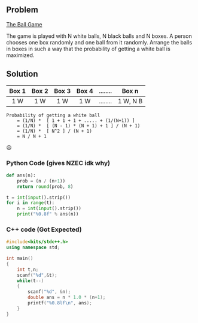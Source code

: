 ## Problem

[The Ball Game](https://www.spoj.com/problems/IEEEBGAM/)

The game is played with N white balls, N black balls and N boxes. A person chooses one box randomly and one ball from it randomly. Arrange the balls in boxes in such a way that the probability of getting a white ball is maximized.

## Solution

| Box 1 | Box 2 | Box 3 | Box 4 | ........ | Box n|
|:-----:|:-----:|:-----:|:-----:|:--------:|:----:|
| 1 W   |  1 W  |  1 W  |  1 W  | ........ | 1 W, N B |

```
Probability of getting a white ball 
    = (1/N) *  [ 1 + 1 + 1 + ..... + (1/(N+1)) ]
    = (1/N) *  [ (N - 1) * (N + 1) + 1 ] / (N + 1)
    = (1/N) *  [ N^2 ] / (N + 1)
    = N / N + 1  
```

:smiley:

### Python Code (gives NZEC idk why)
```python
def ans(n):
    prob = (n / (n+1))
    return round(prob, 8)

t = int(input().strip())
for i in range(t):
    n = int(input().strip())
    print("%0.8f" % ans(n))
```

### C++ code (Got Expected)

```cpp
#include<bits/stdc++.h>
using namespace std;

int main()
{
    int t,n;
    scanf("%d",&t);
    while(t--)
    {
        scanf("%d", &n);
        double ans = n * 1.0 * (n+1);
        printf("%0.8lf\n", ans);
    }
}
```